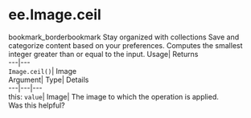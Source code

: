  
#  ee.Image.ceil 
bookmark_borderbookmark Stay organized with collections  Save and categorize content based on your preferences.
Computes the smallest integer greater than or equal to the input. 
Usage| Returns  
---|---  
`Image.ceil()`| Image  
Argument| Type| Details  
---|---|---  
this: `value`| Image| The image to which the operation is applied.  
Was this helpful?

